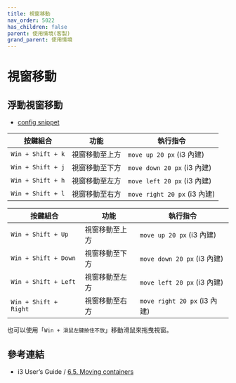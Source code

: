 ```yaml
---
title: 視窗移動
nav_order: 5022
has_children: false
parent: 使用情境(客製)
grand_parent: 使用情境
---
```



# 視窗移動


## 浮動視窗移動

* [config snippet](config/i3/gen/i3wm-gen-rc/Section/Subject/Window/Keybind/Move.conf)


| 按鍵組合          | 功能           | 執行指令              |
| ----------------- | -------------- | ---------------------------- |
| `Win + Shift + k` | 視窗移動至上方 | `move up 20 px` (i3 內建)    |
| `Win + Shift + j` | 視窗移動至下方 | `move down 20 px` (i3 內建)  |
| `Win + Shift + h` | 視窗移動至左方 | `move left 20 px` (i3 內建)  |
| `Win + Shift + l` | 視窗移動至右方 | `move right 20 px` (i3 內建) |


| 按鍵組合              | 功能           | 執行指令                     |
| --------------------- | -------------- | ---------------------------- |
| `Win + Shift + Up`    | 視窗移動至上方 | `move up 20 px` (i3 內建)    |
| `Win + Shift + Down`  | 視窗移動至下方 | `move down 20 px` (i3 內建)  |
| `Win + Shift + Left`  | 視窗移動至左方 | `move left 20 px` (i3 內建)  |
| `Win + Shift + Right` | 視窗移動至右方 | `move right 20 px` (i3 內建) |


也可以使用「`Win + 滑鼠左鍵按住不放`」移動滑鼠來拖曳視窗。

## 參考連結

* i3 User’s Guide / [6.5. Moving containers](https://i3wm.org/docs/userguide.html#_moving_containers)
